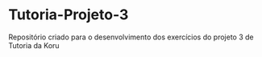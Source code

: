 # Tutoria-Projeto-3
Repositório criado para o desenvolvimento dos exercícios do projeto 3 de Tutoria da Koru
